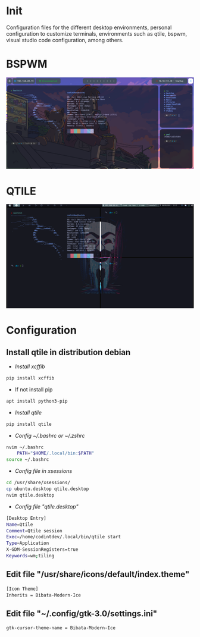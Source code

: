 # Init
Configuration files for the different desktop environments, personal configuration to customize terminals, environments such as qtile, bspwm, visual studio code configuration, among others.

# BSPWM
![bspwn](.screenshots/bspwm.png)

# QTILE
![qtile](.screenshots/qtile.png)

# Configuration
## Install qtile in distribution debian
- *Install xcffib*
```bash
pip install xcffib
```
- If not install pip
```bash
apt install python3-pip
```
- *Install qtile*
```bash
pip install qtile
```
- *Config ~/.bashrc or ~/.zshrc*
```bash
nvim ~/.bashrc
    PATH="$HOME/.local/bin:$PATH"
source ~/.bashrc
```
- *Config file in xsessions*
```bash
cd /usr/share/xsessions/
cp ubuntu.desktop qtile.desktop
nvim qtile.desktop
```
- *Config file "qtile.desktop"*
```bash
[Desktop Entry]
Name=Qtile
Comment=Qtile session
Exec=/home/codintdev/.local/bin/qtile start
Type=Application
X-GDM-SessionRegisters=true
Keywords=wm;tiling
```

## Edit file "/usr/share/icons/default/index.theme"
```bash
[Icon Theme]
Inherits = Bibata-Modern-Ice
```

## Edit file "~/.config/gtk-3.0/settings.ini"
```bash
gtk-cursor-theme-name = Bibata-Modern-Ice
```
